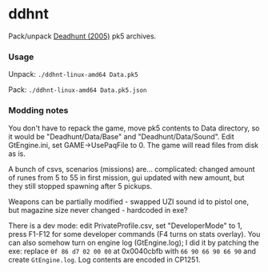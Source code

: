 ddhnt
====

Pack/unpack [Deadhunt (2005)](https://store.steampowered.com/app/435250) pk5 archives.

### Usage

Unpack: `./ddhnt-linux-amd64 Data.pk5`

Pack: `./ddhnt-linux-amd64 Data.pk5.json`

### Modding notes

You don't have to repack the game, move pk5 contents to Data directory, so it would be "Deadhunt/Data/Base"
and "Deadhunt/Data/Sound". Edit GtEngine.ini, set GAME->UsePaqFile to 0. The game will read files from disk as is.

A bunch of csvs, scenarios (missions) are... complicated: changed amount of runes from 5 to 55 in
first mission, gui updated with new amount, but they still stopped spawning after 5 pickups.

Weapons can be partially modified - swapped UZI sound id to pistol one, but magazine size never changed - hardcoded in exe?

There is a dev mode: edit PrivateProfile.csv, set "DeveloperMode" to 1, press F1-F12 for some developer
commands (F4 turns on stats overlay). You can also somehow turn on engine log (GtEngine.log); I did it by patching the exe:
replace `0f 86 d7 02 00 00` at 0x0040cbfb with `66 90 66 90 66 90` and create `GtEngine.log`. Log contents are encoded in CP1251.
